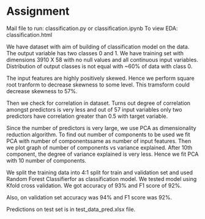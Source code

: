 # Assignment

Mail file to run: classification.py or classification.ipynb
To view EDA: classification.html

We have dataset with aim of building of classification model on the data. The output variable has two classes 0 and 1. We have training set with dimensions 3910 X 58 with no null values and all continuous input variables. Distribution of output classes is not equal with ~60% of data with class 0.

The input features are highly positively skewed. Hence we perform square root tranform to decrease skewness to some level. This tramsform could decrease skewness to 57%.

Then we check for correlation in dataset. Turns out degree of correlation amongst predictors is very less and out of 57 input variables only two predictors have correlation greater than 0.5 with target variable.

Since the number of predictors is very large, we use PCA as dimensionality reduction algorithm. To find out number of components to be used we fit PCA with number of componentssame as number of input features. Then we plot graph of number of components vs variance explained. After 10th component, the degree of variance explained is very less. Hence we fit PCA with 10 number of components.

We split the training data into 4:1 split for train and validation set and used Random Forest Classifierfor as classification model. We tested model using Kfold cross validation. We got accuracy of 93% and F1 score of 92%.

Also, on validation set accuracy was 94% and F1 score was 92%. 

Predictions on test set is in test_data_pred.xlsx file.
